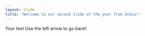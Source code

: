 ```yaml
---
layout: slide
title: "Welcome to our second slide of the year from India!"
---
```

Your text
Use the left arrow to go back!
